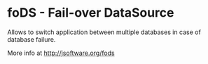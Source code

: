 foDS - Fail-over DataSource
===========================

Allows to switch application between multiple databases in case of database failure.


More info at http://jsoftware.org/fods


